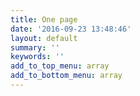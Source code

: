 ```yaml
---
title: One page
date: '2016-09-23 13:48:46'
layout: default
summary: ''
keywords: ''
add_to_top_menu: array
add_to_bottom_menu: array
---
```

